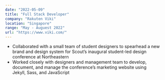 ```yaml
---
date: "2022-05-09"
title: "Full Stack Developer"
company: "Rakuten Viki"
location: "Singapore"
range: "May - Auguest 2022"
url: "https://www.viki.com/"
---
```


- Collaborated with a small team of student designers to spearhead a new brand and design system for Scout’s inaugural student-led design conference at Northeastern
- Worked closely with designers and management team to develop, document, and manage the conference’s marketing website using Jekyll, Sass, and JavaScript
